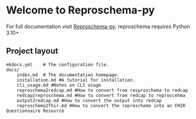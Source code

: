 # Welcome to Reproschema-py

For full documentation visit [Reproschema-py](https://github.com/ReproNim/reproschema-py).
reproschema requires Python 3.10+

## Project layout
    mkdocs.yml    # The configuration file.
    docs/
        index.md  # The documentation homepage.
        installation.md #A tutorial for installation.
        cli_usage.md #Notes on CLI usage
        reproschema2redcap.md #How to convert from resproschema to redcap
        redcap2reproschema.md #How to convert from redcap to reproscehma
        output2redcap.md #How to convert the output into redcap
        reproschema2fhir.md #How to convert the reproschema into an FHIR Questionnaire Resource
